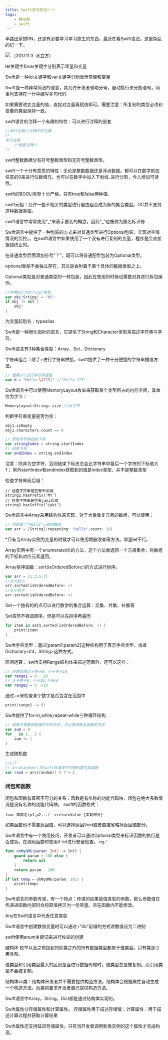```yaml
---
title: Swift学习杂记(一)
tags: 
	- 移动端 
	- swift
---
```


半路出家搞RN，还是有必要学习学习原生的东西，最近在看Swift语法。这里杂乱的记一下。

![](/assets/blogImg/20171105-01.jpg)
（2017.11.3 ·水立方）

let关键字和var关键字分别表示常量和变量

Swift是一种let关键字和var关键字分别表示常量和变量

Swift是一种非常简洁的语言，其允许开发者省略分号，自动换行来分割语句，同事也支持在一行中编写多句代码

如果需要改变变量的值，直接对变量再赋值即可。需要注意：所复制的类型必须和变量的类型保持一致。

<!-- more -->

swift语言的注释一个有趣的特性：可以进行注释的嵌套
```swift
//单行注释//注释中的注释
/*
多行注释
    /*嵌套注释*/
*/
```

swift整数数据分有符号整数类型和无符号整数类型。

swift一个十分有意思的特性：无论是整数数据还是浮点数据。都可以在数字前加任意的0来进行位数填充，也可以在数字中加入下划线_进行分割，今儿增加可读性。

swift的BOOLl类型十分严格。只有true和false两种值。

swift元祖：允许一些不相关的类型进行自由组合成为新的集合类型。OC并不支持这种数据类型。

swift语言中常常使用“\_”来表示匿名的概念，因此“\_”也被称为匿名标识符

Swift语言中提供了一种包装的方式来对普通类型进行Optional包装，实现对空值情况的监控。。在swift语言中如果使用了一个没有进行复制的变量，程序是会直接报错终止的。

在普通类型后面添加符号“？”，既可以将普通配型包装为Optional类型。

optional类型不会独立存在，其总是会附着于某个具体的数据类型之上。

Optional类型是对普通类型的一种包装，因此在使用的时候也需要对其进行拆包操作。
```swift
//声明obj为String?类型
var obj:Srting? = "HS"
if obj != nil {
    obj!
}
```

为变量起别名：typealias

Swift是一种弱化指针的语言，它提供了String和Character类型来描述字符串与字符。

Swift语言有3种集合类型：Array，Set，Dictionary

字符串组合：除了+进行字符串拼接。swift提供了一种十分便捷的字符串插值方法。
```swift
// 使用\()进行字符串插值
var d = "Hello \(123)" //"Hello 123"

```
Swift语言中可以使用MemoryLayout枚举来获取某个类型所占的内存空间，其单位为字节：
```swift
MemoryLayout<String>.size //24字节
```

判断字符串变量是否为空：
```swift
obj1.isEmpty
obj1.characters.count == 0
```

```swift
// 获取字符串起始下标
var stringIndex = string.startIndex
// 结束下标
var endIndex = string.endIndex
```
注意：除非为空字符，否则结束下标志总会比字符串中最后一个字符的下标值大1；
另外startIndex和endIndex获取到的值是index类型，并不是整数类型

检查字符串前后缀：
```
// 检查字符串是否有MY前缀
string2.hasPrefix('MY')
// 检查字符串是否有jaki后缀
string2.hasSuffix("jaki")
```

Swift语言中Array采用结构体来实现，对于大量重复元素的数组，可以使用：
```swift
// 创建是个“Hello”元素的数组
var arr = [String](repeating: "Hello",count: 10)
```

\*只有当Array实例为变量的时候才可以使用增删改查等方法。常量let不行。

Array实例中有一个enumerated()的方法，这个方法会返回一个元祖集合，将数组的下标和对应元素返回。

Array排序函数：sort(isOrderedBefore:)的方式进行排序。
```swift
var arr = [1,3,5,7]
//从大到小
arr.sorted(isOrderedBefore: >)
//从小到大
arr.sorted(isOrderedBefore: <)
```
Set一个独有的的点可以进行数学的集合运算：交集、并集、补集等

Set虽然不强调顺序。但是可以先排序再遍历
```swift
for item in set1.sorted(isOrderedBefore: >) {
    print(item)
}

```
Swift字典类型：通过[param1:param2]这种结构用于表示字典类型，或者Dictionary<Int，String>这种方式。


区间运算：
swift支持Range结构体来描述范围外，还可以这样：
```swift
// 创建范围大于等于0，小于等于10
var range1 = 0...10
// 大于等于0，小于10.半开闭
var range2 = 0..<10
```
通过~=来检查某个数字是否包含在范围中
```swift
print(range1 ~= 8)
```
Swift提供了for-in,while,repeat-while三种循环结构
```swift
// 如果不需要获取循环中的次序，可以使用匿名函数的方式
var sum = 0
for _ in 1...3 {
    sum += 1
}
```
生成随机数
```swift
//1~7
// arc4random()为Swift标准库中的随机数生成函数
var rand = arcrrandom() % 7 + 1
```
### 闭包和函数
闭包和函数有着密不可分的关系：函数是有名称的功能代码块，闭包在绝大多数情况是没有名称的功能代码块。
swift的函数格式：
```
func 函数名(p1,p2...) ->returnValue {实现部分}
```
如果函数也不需要返回值，可以选择返回Void或者直接省略掉返回值部分。

Swift语言中有一个使用技巧，开发者可以通过Optional类型来标识函数的执行是否成功。在调用函数时使用if-let进行安全检查。
eg：
```swift
func onMyOMG(param: Int) -> Int? {
    guard param > 100 else {
        return nil
    }
    return param - 100
}
if let temp = ohMyOMG(param: 101) {
    print(temp)
}
```

Swift语言的参数传递，有一个特点：传递的如果是值类型的参数，那么参数值在传递进函数内部时会将原值拷贝为一份常量。且在函数内不能修改。

Any在Swift语言中代表任意类型

Swift语言中创建数值变量时可以通过+“0b”前缀的方式讲数值设为二进制

swift使用enum关键词来进行枚举的创建

结构体 枚举以及之前提到的除类之外的所有数据类型都属于值类型。只有类是引用类型。

值类型和引用类型最大的区别是当进行数据传输时，值类型总是被复制。而引用类型不会被复制。

结构体vs类：结构体开发者并不需要提供构造方法，结构体会根据属性自动生成一个构造方法。而类则要求开发者自己提供构造方法。

Swift语言中Array，String，Dict都是通过结构体实现的。

Swift属性分存储属性和计算属性。
存储属性用于描述存储值；计算属性：用于描述计算过程并获取计算结果

Swift属性还支持延迟存储属性。只有当开发者调用到类实例的这个属性才完成构造。